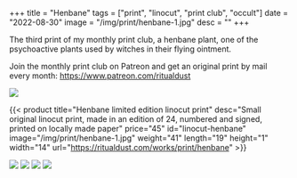 +++
title = "Henbane"
tags = ["print", "linocut", "print club", "occult"]
date = "2022-08-30"
image = "/img/print/henbane-1.jpg"
desc = ""
+++

The third print of my monthly print club, a henbane plant, one of the psychoactive plants used by witches in their flying ointment.

Join the monthly print club on Patreon and get an original print by mail every month: https://www.patreon.com/ritualdust

![](/img/print/henbane-1.jpg)

{{< product title="Henbane limited edition linocut print" desc="Small original linocut print, made in an edition of 24, numbered and signed, printed on locally made paper" price="45" id="linocut-henbane" image="/img/print/henbane-1.jpg" weight="41" length="19" height="1" width="14" url="https://ritualdust.com/works/print/henbane" >}}

![](/img/print/henbane-2.jpg)
![](/img/print/henbane-3.jpg)
![](/img/print/henbane-4.jpg)
![](/img/print/henbane-5.jpg)
